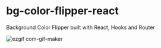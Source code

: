 # bg-color-flipper-react
Background Color Flipper built with React, Hooks and Router


![ezgif com-gif-maker](https://user-images.githubusercontent.com/79127001/122876351-694dc880-d303-11eb-9324-4d818d409a5f.gif)

